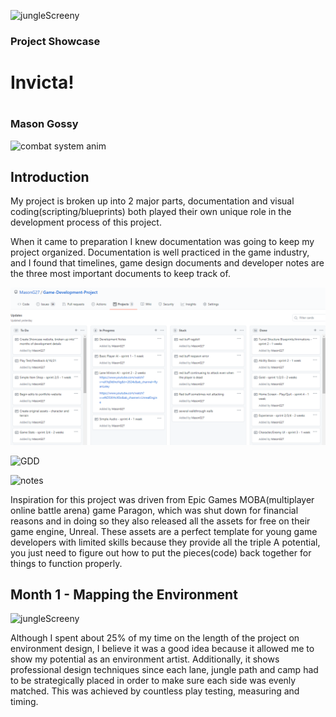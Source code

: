 ![jungleScreeny](https://user-images.githubusercontent.com/70648519/115128514-496cf200-9fac-11eb-8587-9ffe705925fb.PNG)

<h3>Project Showcase</h3>
<h1>Invicta!<h1>
<h3>Mason Gossy</h3>
  
![combat system anim](https://user-images.githubusercontent.com/70648519/115127588-9bf6e000-9fa5-11eb-9737-a41754211c98.png)
<h2>Introduction</h2>
<p>My project is broken up into 2 major parts, documentation and visual coding(scripting/blueprints) both played their own unique role in the development process of this project.</p>
<p>When it came to preparation I knew documentation was going to keep my project organized. Documentation is well practiced in the game industry, and I found that timelines, game design documents and developer notes are the three most important documents to keep track of.</p>

![timeline](https://raw.githubusercontent.com/MasonG27/Game-Development-Project/gh-pages/timeline.PNG)

![GDD](https://user-images.githubusercontent.com/70648519/115128257-77e9cd80-9faa-11eb-82c7-19e36ae9c876.PNG)

![notes](https://user-images.githubusercontent.com/70648519/115128260-7c15eb00-9faa-11eb-991e-2f90eb3870ad.PNG)
<p>Inspiration for this project was driven from Epic Games MOBA(multiplayer online battle arena) game Paragon, which was shut down for financial reasons and in doing so they also released all the assets for free on their game engine, Unreal. These assets are a perfect template for young game developers with limited skills because they provide all the triple A potential, you just need to figure out how to put the pieces(code) back together for things to function properly.</p>

<h2>Month 1 - Mapping the Environment</h2>

![jungleScreeny](https://user-images.githubusercontent.com/70648519/115128514-496cf200-9fac-11eb-8587-9ffe705925fb.PNG)
<p>Although I spent about 25% of my time on the length of the project on environment design, I believe it was a good idea because it allowed me to show my potential as an environment artist. Additionally, it shows professional design techniques since each lane, jungle path and camp had to be strategically placed in order to make sure each side was evenly matched. This was achieved by countless play testing, measuring and timing.</p>

